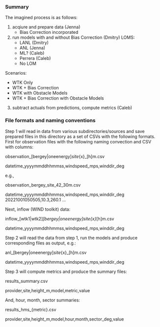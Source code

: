 ### Summary

The imagined process is as follows:

1. acqiure and prepare data (Jenna)
   - Bias Correction incorporated
2. run models with and without Bias Correction (Dmitry)
  LOMS:
   - LANL (Dmitry)
   - ANL (Jenna)
   - ML? (Caleb)
   - Perrera (Caleb)
   - No LOM

  Scenarios:
   - WTK Only
   - WTK + Bias Correction
   - WTK with Obstacle Models
   - WTK + Bias Correction with Obstacle Models
  
3. subtract actuals from predictions, compute metrics (Caleb)
 

### File formats and naming conventions

Step 1 will read in data from various subdirectories/sources and save prepared files in this directory as a set of CSVs with the following formats. First for observation files with the following naming convection and CSV with columns:

  observation_[bergey|oneenergy]_site_{x}_[h]m.csv
  
  datetime_yyyymmddhhmmss,windspeed_mps,winddir_deg
  
e.g.,

  observation_bergey_site_42_30m.csv
  
  datetime_yyyymmddhhmmss,windspeed_mps,winddir_deg
  20221001050505,10.3,260.1
  ...
  
Next, inflow (WIND toolkit) data:

  inflow_[wtk1|wtk2]_[bergey|oneenergy]_site_{x}_[h]m.csv
  
  datetime_yyyymmddhhmmss,windspeed_mps,winddir_deg

Step 2 will read the data from step 1, run the models and produce corresponding files as output, e.g.:

  anl_[bergey|oneenergy]_site_{x}_[h]m.csv
  
  datetime_yyyymmddhhmmss,windspeed_mps,winddir_deg
  
Step 3 will compute metrics and produce the summary files:

  results_summary.csv
  
  provider,site,height_m,model,metric,value
  
And, hour, month, sector summaries:

  results_hms_{metric}.csv
  
  provider,site,height_m,model,hour,month,sector_deg,value
  
